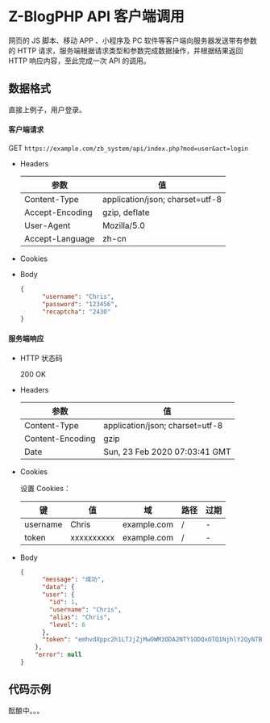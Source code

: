 # Z-BlogPHP API 客户端调用

网页的 JS 脚本、移动 APP 、小程序及 PC 软件等客户端向服务器发送带有参数的 HTTP 请求，服务端根据请求类型和参数完成数据操作，并根据结果返回 HTTP 响应内容，至此完成一次 API 的调用。

## 数据格式

直接上例子，用户登录。

#### 客户端请求

GET `https://example.com/zb_system/api/index.php?mod=user&act=login`

- Headers

  | 参数            | 值                              |
  | --------------- | ------------------------------- |
  | Content-Type    | application/json; charset=utf-8 |
  | Accept-Encoding | gzip, deflate                   |
  | User-Agent      | Mozilla/5.0                     |
  | Accept-Language | zh-cn                           |

- Cookies

- Body

  ```json
  {
    	"username": "Chris",
    	"password": "123456",
    	"recaptcha": "2430"
  }
  ```

#### 服务端响应

- HTTP 状态码

  200 OK

- Headers

  | 参数             | 值                              |
  | ---------------- | ------------------------------- |
  | Content-Type     | application/json; charset=utf-8 |
  | Content-Encoding | gzip                            |
  | Date             | Sun, 23 Feb 2020 07:03:41 GMT   |

- Cookies

  设置 Cookies：

  | 键       | 值         | 域          | 路径 | 过期 |
  | -------- | ---------- | ----------- | ---- | ---- |
  | username | Chris      | example.com | /    | -    |
  | token    | xxxxxxxxxx | example.com | /    | -    |

- Body

  ```json
  {
    	"message": "成功",
    	"data": {
        "user": {
          "id": 1,
          "username": "Chris",
          "alias": "Chris",
          "level": 6
        },
        "token": "emhvdXppc2h1LTJjZjMwOWM3ODA2NTY1ODQxOTQ1NjhlY2QyNTBmNmI1ZDk4M2FkNjNjMDEwMDIyYTk2YmUzYmI4NjBiOGNkNWIxNTkzNjg3MDk1"
      },
      "error": null
  }
  ```



## 代码示例

酝酿中。。。